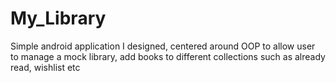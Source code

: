 # My_Library
Simple android application I designed, centered around OOP to allow user to manage a mock library, add books to different collections such as already read, wishlist etc
